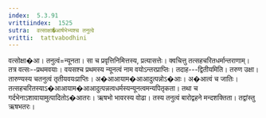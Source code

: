 ```yaml
---
index:  5.3.91
vrittiindex:  1525
sutra:  वत्साक्षा�आर्षभेभ्यश्च तनुत्वे
vritti:  tattvabodhini 
---
```


वत्सोक्षा�आ। तनुत्वं=न्यूनता। सा च प्रवृत्तिनिमित्तस्य, प्रत्यासत्तेः। क्वचित्तु तत्सहचरितधर्मान्तराणाम्। तत्र वत्सः--प्रथमवयाः। वयसश्च प्रथमस्य न्यूनत्वं नाम वयोऽन्तरप्राप्तिः। तदाह---द्वितीयमिति। तरुण उक्षा। तारुण्यस्य चतनुत्वं तृतीयवयःप्राप्तिः। अ�आआयाम�आआदुत्पन्नोऽ�आः। अ�आत्वं च जातिः। तत्सहचरितस्याऽ�आआयाम�आआदुत्पन्नत्वधर्मस्यन्यूनत्वमन्यपितृकता। तथा च गर्दभेनाऽशावायामुत्पादितोऽ�आतरः। ऋषभो भावरस्य वोढा। तस्य तनुत्वं बारोद्वहने मन्दशक्तिता। तद्वांस्तु ऋषभतरः।

